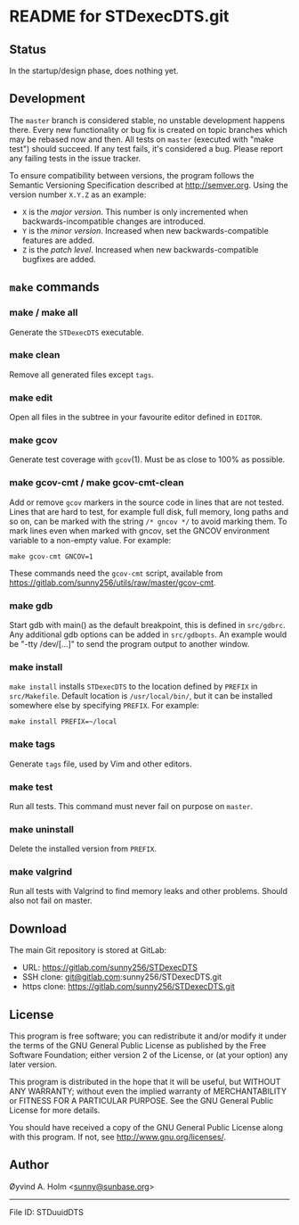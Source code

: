 # README for STDexecDTS.git

## Status

In the startup/design phase,
does nothing yet.

## Development

The `master` branch is considered stable,
no unstable development happens there.
Every new functionality or bug fix is created on topic branches
which may be rebased now and then.
All tests on `master` (executed with "make test") should succeed.
If any test fails,
it's considered a bug.
Please report any failing tests
in the issue tracker.

To ensure compatibility between versions,
the program follows the Semantic Versioning Specification
described at <http://semver.org>.
Using the version number `X.Y.Z` as an example:

  - `X` is the *major version*.
    This number is only incremented
    when backwards-incompatible changes are introduced.
  - `Y` is the *minor version*.
    Increased when new backwards-compatible features are added.
  - `Z` is the *patch level*.
    Increased when new backwards-compatible bugfixes are added.

## `make` commands

### make / make all

Generate the `STDexecDTS` executable.

### make clean

Remove all generated files
except `tags`.

### make edit

Open all files in the subtree
in your favourite editor
defined in `EDITOR`.

### make gcov

Generate test coverage with `gcov`(1).
Must be as close to 100% as possible.

### make gcov-cmt / make gcov-cmt-clean

Add or remove `gcov` markers
in the source code
in lines that are not tested.
Lines that are hard to test,
for example
full disk,
full memory,
long paths
and so on,
can be marked with the string `/* gncov */`
to avoid marking them.
To mark lines even when marked with gncov,
set the GNCOV environment variable
to a non-empty value.
For example:

    make gcov-cmt GNCOV=1

These commands need the `gcov-cmt` script,
available from
<https://gitlab.com/sunny256/utils/raw/master/gcov-cmt>.

### make gdb

Start gdb with main() as the default breakpoint,
this is defined in `src/gdbrc`.
Any additional gdb options can be added
in `src/gdbopts`.
An example would be "-tty /dev/\[...\]"
to send the program output to another window.

### make install

`make install` installs `STDexecDTS`
to the location defined by `PREFIX`
in `src/Makefile`.
Default location is `/usr/local/bin/`,
but it can be installed somewhere else
by specifying `PREFIX`.
For example:

    make install PREFIX=~/local

### make tags

Generate `tags` file,
used by Vim and other editors.

### make test

Run all tests.
This command must never fail on purpose
on `master`.

### make uninstall

Delete the installed version from `PREFIX`.

### make valgrind

Run all tests with Valgrind
to find memory leaks and other problems.
Should also not fail on master.

## Download

The main Git repository is stored at GitLab:

  - URL: <https://gitlab.com/sunny256/STDexecDTS>
  - SSH clone: git@gitlab.com:sunny256/STDexecDTS.git
  - https clone: <https://gitlab.com/sunny256/STDexecDTS.git>

## License

This program is free software;
you can redistribute it
and/or modify it
under the terms of the GNU General Public License
as published by the Free Software Foundation;
either version 2 of the License,
or (at your option) any later version.

This program is distributed
in the hope that it will be useful,
but WITHOUT ANY WARRANTY;
without even the implied warranty
of MERCHANTABILITY
or FITNESS FOR A PARTICULAR PURPOSE.
See the GNU General Public License for more details.

You should have received
a copy of the GNU General Public License
along with this program.
If not,
see <http://www.gnu.org/licenses/>.

## Author

Øyvind A. Holm \<<sunny@sunbase.org>\>

-----

File ID: STDuuidDTS

<!--
vim: set ts=2 sw=2 sts=2 tw=79 et fo=tcq fenc=utf8 :
vim: set com=b\:#,fb\:-,fb\:*,n\:> ft=markdown :
-->
